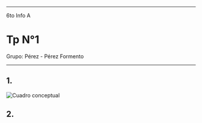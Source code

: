 
---

6to Info A

# Tp N°1 

Grupo: Pérez - Pérez Formento 

---

## 1.

![Cuadro conceptual](/carpeta-digital/assets/img/cuadroconceptualfep.jpg)

## 2.
